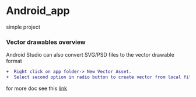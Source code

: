 # Android_app

simple project 

<h3> Vector drawables overview </h3>

Android Studio can also convert SVG/PSD files to the vector drawable format<br>


```diff
+  Right click on app folder-> New Vector Asset.
+  Select second option in radio button to create vector from local file as shown in below image.
```

for more doc see this <a href="https://developer.android.com/guide/topics/graphics/vector-drawable-resources" targer="_blank">link</a> <br>



